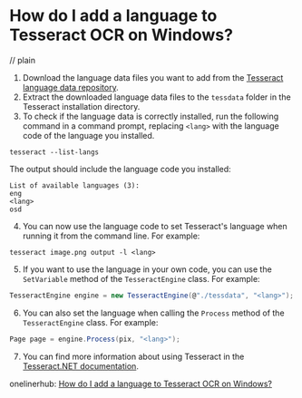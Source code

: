 # How do I add a language to Tesseract OCR on Windows?
// plain

1. Download the language data files you want to add from the [Tesseract language data repository](https://github.com/tesseract-ocr/tessdata).
2. Extract the downloaded language data files to the `tessdata` folder in the Tesseract installation directory.
3. To check if the language data is correctly installed, run the following command in a command prompt, replacing `<lang>` with the language code of the language you installed.

```
tesseract --list-langs
```

The output should include the language code you installed:

```
List of available languages (3):
eng
<lang>
osd
```

4. You can now use the language code to set Tesseract's language when running it from the command line. For example:

```
tesseract image.png output -l <lang>
```

5. If you want to use the language in your own code, you can use the `SetVariable` method of the `TesseractEngine` class. For example:

```csharp
TesseractEngine engine = new TesseractEngine(@"./tessdata", "<lang>");
```

6. You can also set the language when calling the `Process` method of the `TesseractEngine` class. For example:

```csharp
Page page = engine.Process(pix, "<lang>");
```

7. You can find more information about using Tesseract in the [Tesseract.NET documentation](https://tesseract.codeplex.com/documentation).

onelinerhub: [How do I add a language to Tesseract OCR on Windows?](https://onelinerhub.com/tesseract-ocr/how-do-i-add-a-language-to-tesseract-ocr-on-windows)